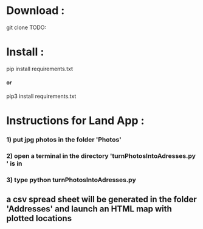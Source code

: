 # Download :
git clone TODO:

# Install :
pip install requirements.txt

#### or

pip3 install requirements.txt

# Instructions for Land App :

### 1) put jpg photos in the folder 'Photos'
### 2) open a terminal in the directory 'turnPhotosIntoAdresses.py ' is in 
### 3) type python turnPhotosIntoAdresses.py

## a csv spread sheet will be generated in the folder 'Addresses' and launch an HTML map with plotted locations

